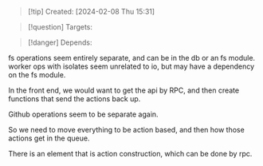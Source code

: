 
>[!tip] Created: [2024-02-08 Thu 15:31]

>[!question] Targets: 

>[!danger] Depends: 

fs operations seem entirely separate, and can be in the db or an fs module.
worker ops with isolates seem unrelated to io, but may have a dependency on the fs module.

In the front end, we would want to get the api by RPC, and then create functions that send the actions back up.

Github operations seem to be separate again.

So we need to move everything to be action based, and then how those actions get in the queue.

There is an element that is action construction, which can be done by rpc.

